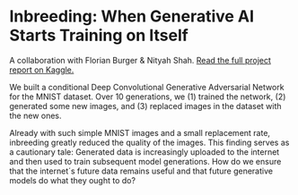 # Inbreeding: When Generative AI Starts Training on Itself

A collaboration with Florian Burger & Nityah Shah.
[Read the full project report on Kaggle.](https://www.kaggle.com/code/florianburger3/master-deeplearning2023)

We built a conditional Deep Convolutional Generative Adversarial Network for the MNIST dataset.
Over 10 generations, we (1) trained the network, (2) generated some new images, and (3) replaced images in the dataset with the new ones.

Already with such simple MNIST images and a small replacement rate, inbreeding greatly reduced the quality of the images.
This finding serves as a cautionary tale: Generated data is increasingly uploaded to the internet and then used to train subsequent model generations.
How do we ensure that the internet´s future data remains useful and that future generative models do what they ought to do?

